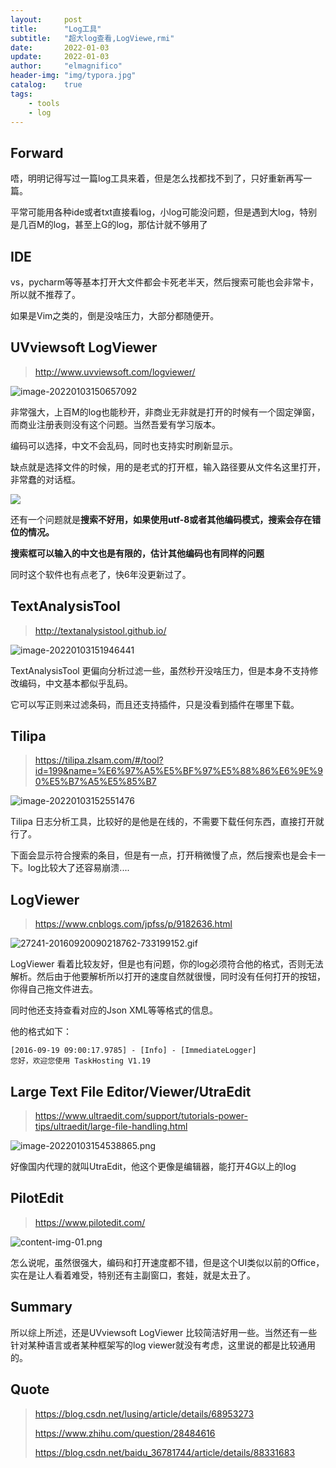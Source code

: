 ```yaml
---
layout:     post
title:      "Log工具"
subtitle:   "超大log查看,LogViewe,rmi"
date:       2022-01-03
update:     2022-01-03
author:     "elmagnifico"
header-img: "img/typora.jpg"
catalog:    true
tags:
    - tools
    - log
---
```


## Forward

唔，明明记得写过一篇log工具来着，但是怎么找都找不到了，只好重新再写一篇。

平常可能用各种ide或者txt直接看log，小log可能没问题，但是遇到大log，特别是几百M的log，甚至上G的log，那估计就不够用了



## IDE

vs，pycharm等等基本打开大文件都会卡死老半天，然后搜索可能也会非常卡，所以就不推荐了。

如果是Vim之类的，倒是没啥压力，大部分都随便开。



## UVviewsoft LogViewer

> http://www.uvviewsoft.com/logviewer/

![image-20220103150657092](https://s2.loli.net/2022/01/03/Lezvj4fSCkOUP6K.png)

非常强大，上百M的log也能秒开，非商业无非就是打开的时候有一个固定弹窗，而商业注册表则没有这个问题。当然吾爱有学习版本。

编码可以选择，中文不会乱码，同时也支持实时刷新显示。

缺点就是选择文件的时候，用的是老式的打开框，输入路径要从文件名这里打开，非常蠢的对话框。

![](https://s2.loli.net/2022/01/03/n92A3Fr1sECXWUB.png)

还有一个问题就是**搜索不好用，如果使用utf-8或者其他编码模式，搜索会存在错位的情况。**

**搜索框可以输入的中文也是有限的，估计其他编码也有同样的问题**

同时这个软件也有点老了，快6年没更新过了。



## TextAnalysisTool

> http://textanalysistool.github.io/

![image-20220103151946441](https://s2.loli.net/2022/01/03/vOfGeSTW458gDHn.png)

TextAnalysisTool 更偏向分析过滤一些，虽然秒开没啥压力，但是本身不支持修改编码，中文基本都似乎乱码。

它可以写正则来过滤条码，而且还支持插件，只是没看到插件在哪里下载。



## Tilipa

> https://tilipa.zlsam.com/#/tool?id=199&name=%E6%97%A5%E5%BF%97%E5%88%86%E6%9E%90%E5%B7%A5%E5%85%B7

![image-20220103152551476](https://s2.loli.net/2022/01/03/ZvhYxnMPNTzArJB.png)

Tilipa 日志分析工具，比较好的是他是在线的，不需要下载任何东西，直接打开就行了。

下面会显示符合搜索的条目，但是有一点，打开稍微慢了点，然后搜索也是会卡一下。log比较大了还容易崩溃....



## LogViewer

> https://www.cnblogs.com/jpfss/p/9182636.html

![27241-20160920090218762-733199152.gif](https://s2.loli.net/2022/01/03/hFT47YeS18vgnwk.gif)

LogViewer 看着比较友好，但是也有问题，你的log必须符合他的格式，否则无法解析。然后由于他要解析所以打开的速度自然就很慢，同时没有任何打开的按钮，你得自己拖文件进去。

同时他还支持查看对应的Json XML等等格式的信息。

他的格式如下：

```
[2016-09-19 09:00:17.9785] - [Info] - [ImmediateLogger]
您好，欢迎您使用 TaskHosting V1.19
```



## Large Text File Editor/Viewer/UtraEdit

> https://www.ultraedit.com/support/tutorials-power-tips/ultraedit/large-file-handling.html

![image-20220103154538865.png](https://s2.loli.net/2022/01/03/sG8oEMTXw5QAaY9.png)

好像国内代理的就叫UtraEdit，他这个更像是编辑器，能打开4G以上的log



## PilotEdit

> https://www.pilotedit.com/

![content-img-01.png](https://s2.loli.net/2022/01/03/iODPoAygBkMaxeZ.png)

怎么说呢，虽然很强大，编码和打开速度都不错，但是这个UI类似以前的Office，实在是让人看着难受，特别还有主副窗口，套娃，就是太丑了。



## Summary

所以综上所述，还是UVviewsoft LogViewer 比较简洁好用一些。当然还有一些针对某种语言或者某种框架写的log viewer就没有考虑，这里说的都是比较通用的。



## Quote

> https://blog.csdn.net/lusing/article/details/68953273
>
> https://www.zhihu.com/question/28484616
>
> https://blog.csdn.net/baidu_36781744/article/details/88331683
